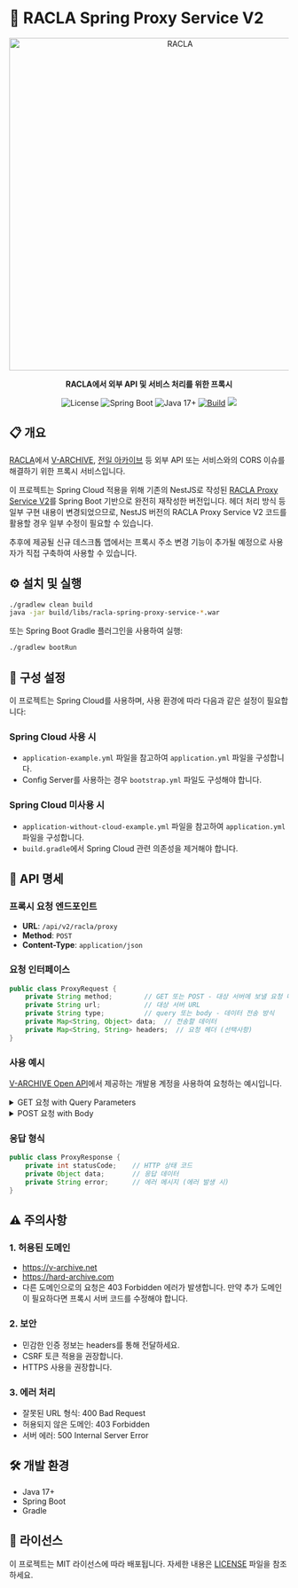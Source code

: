 # 🚀 RACLA Spring Proxy Service V2

<div align="center">
  <img src="https://cdn.gongroin.com/gongroin/og-image-racla.png" alt="RACLA" width="600">
  
  <p><strong>RACLA에서 외부 API 및 서비스 처리를 위한 프록시</strong></p>
  
  <p>
    <img src="https://img.shields.io/badge/license-MIT-blue" alt="License">
    <img src="https://img.shields.io/badge/Spring%20Boot-3.x-brightgreen" alt="Spring Boot">
    <img src="https://img.shields.io/badge/Java-17%2B-orange" alt="Java 17+">
    <a href="https://github.com/R-ARCHIVE-TEAM/racla-spring-proxy-service-v2/actions/workflows/build.yml"><img src="https://github.com/R-ARCHIVE-TEAM/racla-spring-proxy-service-v2/actions/workflows/build.yml/badge.svg" alt="Build"></a>
    <a href="https://app.codacy.com/gh/RACLA-DEV/racla-spring-proxy-service/dashboard?utm_source=gh&utm_medium=referral&utm_content=&utm_campaign=Badge_grade"><img src="https://app.codacy.com/project/badge/Grade/a935800786ce4259946a9f6a4b0ea51f"/></a>
  </p>
</div>

## 📋 개요

[RACLA](https://racla.app)에서 [V-ARCHIVE](https://v-archive.net), [전일 아카이브](https://hard-archive.com) 등 외부 API 또는 서비스와의 CORS 이슈를 해결하기 위한 프록시 서비스입니다.

이 프로젝트는 Spring Cloud 적용을 위해 기존의 NestJS로 작성된 [RACLA Proxy Service V2](https://github.com/RACLA-DEV/racla-proxy-service-v2)를 Spring Boot 기반으로 완전히 재작성한 버전입니다. 헤더 처리 방식 등 일부 구현 내용이 변경되었으므로, NestJS 버전의 RACLA Proxy Service V2 코드를 활용할 경우 일부 수정이 필요할 수 있습니다.

추후에 제공될 신규 데스크톱 앱에서는 프록시 주소 변경 기능이 추가될 예정으로 사용자가 직접 구축하여 사용할 수 있습니다.

## ⚙️ 설치 및 실행

```bash
./gradlew clean build
java -jar build/libs/racla-spring-proxy-service-*.war
```

또는 Spring Boot Gradle 플러그인을 사용하여 실행:

```bash
./gradlew bootRun
```

## 🔧 구성 설정

이 프로젝트는 Spring Cloud를 사용하며, 사용 환경에 따라 다음과 같은 설정이 필요합니다:

### Spring Cloud 사용 시

- `application-example.yml` 파일을 참고하여 `application.yml` 파일을 구성합니다.
- Config Server를 사용하는 경우 `bootstrap.yml` 파일도 구성해야 합니다.

### Spring Cloud 미사용 시

- `application-without-cloud-example.yml` 파일을 참고하여 `application.yml` 파일을 구성합니다.
- `build.gradle`에서 Spring Cloud 관련 의존성을 제거해야 합니다.

## 📝 API 명세

### 프록시 요청 엔드포인트

- **URL**: `/api/v2/racla/proxy`
- **Method**: `POST`
- **Content-Type**: `application/json`

### 요청 인터페이스

```java
public class ProxyRequest {
    private String method;        // GET 또는 POST - 대상 서버에 보낼 요청 메소드
    private String url;           // 대상 서버 URL
    private String type;          // query 또는 body - 데이터 전송 방식
    private Map<String, Object> data;  // 전송할 데이터
    private Map<String, String> headers;  // 요청 헤더 (선택사항)
}
```

### 사용 예시

[V-ARCHIVE Open API](https://github.com/djmax-in/openapi)에서 제공하는 개발용 계정을 사용하여 요청하는 예시입니다.

<details>
<summary>GET 요청 with Query Parameters</summary>

```json
{
  "method": "GET",
  "url": "https://v-archive.net/api/db/comments",
  "type": "query",
  "data": {
    "page": 0,
    "order": "ymdt"
  },
  "headers": {
    "Cookie": "Authorization=1|95d6c422-52b4-4016-8587-38c46a2e7917"
  }
}
```

위 요청은 다음과 같이 변환됩니다: `GET https://v-archive.net/api/db/comments?page=0&order=ymdt`

</details>

<details>
<summary>POST 요청 with Body</summary>

```json
{
  "method": "POST",
  "url": "https://v-archive.net/client/open/1/score",
  "type": "body",
  "data": {
    "name": "Urban Night",
    "dlc": "EMOTIONAL S.",
    "composer": "Electronic Boutique",
    "button": 6,
    "pattern": "SC",
    "score": 90.9,
    "maxCombo": 0
  },
  "headers": {
    "Authorization": "95d6c422-52b4-4016-8587-38c46a2e7917",
    "Content-Type": "application/json"
  }
}
```

</details>

### 응답 형식

```java
public class ProxyResponse {
    private int statusCode;    // HTTP 상태 코드
    private Object data;       // 응답 데이터
    private String error;      // 에러 메시지 (에러 발생 시)
}
```

## ⚠️ 주의사항

### 1. 허용된 도메인

- https://v-archive.net
- https://hard-archive.com
- 다른 도메인으로의 요청은 403 Forbidden 에러가 발생합니다. 만약 추가 도메인이 필요하다면 프록시 서버 코드를 수정해야 합니다.

### 2. 보안

- 민감한 인증 정보는 headers를 통해 전달하세요.
- CSRF 토큰 적용을 권장합니다.
- HTTPS 사용을 권장합니다.

### 3. 에러 처리

- 잘못된 URL 형식: 400 Bad Request
- 허용되지 않은 도메인: 403 Forbidden
- 서버 에러: 500 Internal Server Error

## 🛠️ 개발 환경

- Java 17+
- Spring Boot
- Gradle

## 📜 라이선스

이 프로젝트는 MIT 라이선스에 따라 배포됩니다. 자세한 내용은 [LICENSE](LICENSE) 파일을 참조하세요.
